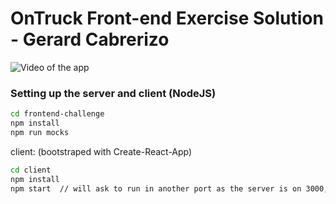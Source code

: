 # OnTruck Front-end Exercise Solution - Gerard Cabrerizo

![Video of the app](https://media.giphy.com/media/7Tey6yjOVIPVdZKuqL/giphy.gif)

### Setting up the server and client (NodeJS)

```bash
cd frontend-challenge
npm install
npm run mocks
```

client: (bootstraped with Create-React-App)

```bash
cd client
npm install
npm start  // will ask to run in another port as the server is on 3000, press 'Y'
```
